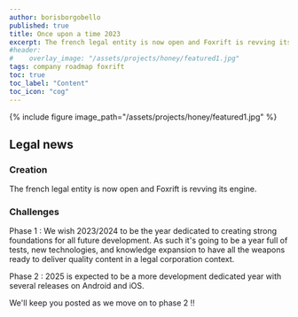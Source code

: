 ```yaml
---
author: borisborgobello
published: true
title: Once upon a time 2023
excerpt: The french legal entity is now open and Foxrift is revving its engine. How about the roadmap ?
#header:
#    overlay_image: "/assets/projects/honey/featured1.jpg"
tags: company roadmap foxrift
toc: true
toc_label: "Content"
toc_icon: "cog"
---
```

{% include figure image_path="/assets/projects/honey/featured1.jpg" %}

## Legal news

### Creation

The french legal entity is now open and Foxrift is revving its engine.

### Challenges

Phase 1 : We wish 2023/2024 to be the year dedicated to creating strong foundations for all future development. As such it's going to be a year full of tests, new technologies, and knowledge expansion to have all the weapons ready to deliver quality content in a legal corporation context.

Phase 2 : 2025 is expected to be a more development dedicated year with several releases on Android and iOS.

We'll keep you posted as we move on to phase 2 !!